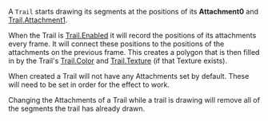A `Trail` starts drawing its segments at the positions of its **Attachment0** and [Trail.Attachment1](https://developer.roblox.com/api-reference/property/Trail/Attachment1).

When the Trail is [Trail.Enabled](https://developer.roblox.com/api-reference/property/Trail/Enabled) it will record the positions of its attachments every frame. It will connect these positions to the positions of the attachments on the previous frame. This creates a polygon that is then filled in by the Trail's [Trail.Color](https://developer.roblox.com/api-reference/property/Trail/Color) and [Trail.Texture](https://developer.roblox.com/api-reference/property/Trail/Texture) (if that Texture exists).

When created a Trail will not have any Attachments set by default. These will need to be set in order for the effect to work.

Changing the Attachments of a Trail while a trail is drawing will remove all of the segments the trail has already drawn.